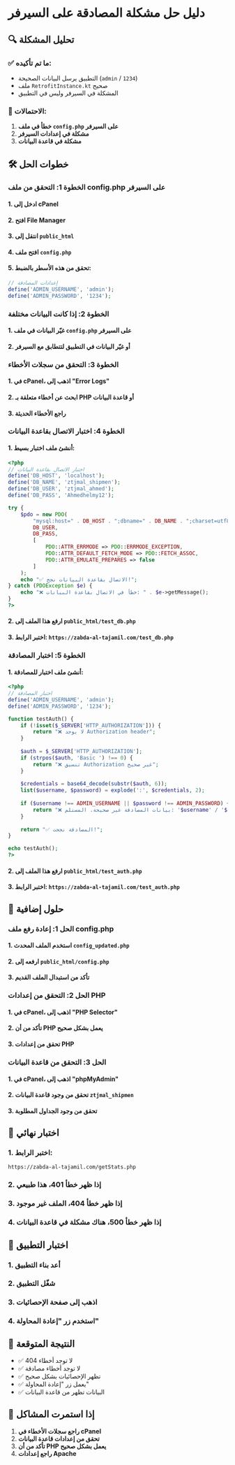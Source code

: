 # دليل حل مشكلة المصادقة على السيرفر

## 🔍 تحليل المشكلة

### ✅ ما تم تأكيده:
- التطبيق يرسل البيانات الصحيحة (`admin` / `1234`)
- ملف `RetrofitInstance.kt` صحيح
- المشكلة في السيرفر وليس في التطبيق

### 🎯 الاحتمالات:
1. **خطأ في ملف `config.php` على السيرفر**
2. **مشكلة في إعدادات السيرفر**
3. **مشكلة في قاعدة البيانات**

## 🛠️ خطوات الحل

### الخطوة 1: التحقق من ملف config.php على السيرفر

#### 1. ادخل إلى cPanel
#### 2. افتح File Manager
#### 3. انتقل إلى `public_html`
#### 4. افتح ملف `config.php`
#### 5. تحقق من هذه الأسطر بالضبط:

```php
// إعدادات المصادقة
define('ADMIN_USERNAME', 'admin');
define('ADMIN_PASSWORD', '1234');
```

### الخطوة 2: إذا كانت البيانات مختلفة

#### 1. غيّر البيانات في ملف `config.php` على السيرفر
#### 2. أو غيّر البيانات في التطبيق لتتطابق مع السيرفر

### الخطوة 3: التحقق من سجلات الأخطاء

#### 1. في cPanel، اذهب إلى "Error Logs"
#### 2. ابحث عن أخطاء متعلقة بـ PHP أو قاعدة البيانات
#### 3. راجع الأخطاء الحديثة

### الخطوة 4: اختبار الاتصال بقاعدة البيانات

#### 1. أنشئ ملف اختبار بسيط:

```php
<?php
// اختبار الاتصال بقاعدة البيانات
define('DB_HOST', 'localhost');
define('DB_NAME', 'ztjmal_shipmen');
define('DB_USER', 'ztjmal_ahmed');
define('DB_PASS', 'Ahmedhelmy12');

try {
    $pdo = new PDO(
        "mysql:host=" . DB_HOST . ";dbname=" . DB_NAME . ";charset=utf8mb4",
        DB_USER,
        DB_PASS,
        [
            PDO::ATTR_ERRMODE => PDO::ERRMODE_EXCEPTION,
            PDO::ATTR_DEFAULT_FETCH_MODE => PDO::FETCH_ASSOC,
            PDO::ATTR_EMULATE_PREPARES => false
        ]
    );
    echo "✅ الاتصال بقاعدة البيانات نجح!";
} catch (PDOException $e) {
    echo "❌ خطأ في الاتصال بقاعدة البيانات: " . $e->getMessage();
}
?>
```

#### 2. ارفع هذا الملف إلى `public_html/test_db.php`
#### 3. اختبر الرابط: `https://zabda-al-tajamil.com/test_db.php`

### الخطوة 5: اختبار المصادقة

#### 1. أنشئ ملف اختبار للمصادقة:

```php
<?php
// اختبار المصادقة
define('ADMIN_USERNAME', 'admin');
define('ADMIN_PASSWORD', '1234');

function testAuth() {
    if (!isset($_SERVER['HTTP_AUTHORIZATION'])) {
        return "❌ لا يوجد Authorization header";
    }
    
    $auth = $_SERVER['HTTP_AUTHORIZATION'];
    if (strpos($auth, 'Basic ') !== 0) {
        return "❌ تنسيق Authorization غير صحيح";
    }
    
    $credentials = base64_decode(substr($auth, 6));
    list($username, $password) = explode(':', $credentials, 2);
    
    if ($username !== ADMIN_USERNAME || $password !== ADMIN_PASSWORD) {
        return "❌ بيانات المصادقة غير صحيحة. المستلم: '$username' / '$password'";
    }
    
    return "✅ المصادقة نجحت!";
}

echo testAuth();
?>
```

#### 2. ارفع هذا الملف إلى `public_html/test_auth.php`
#### 3. اختبر الرابط: `https://zabda-al-tajamil.com/test_auth.php`

## 🔧 حلول إضافية

### الحل 1: إعادة رفع ملف config.php

#### 1. استخدم الملف المحدث `config_updated.php`
#### 2. ارفعه إلى `public_html/config.php`
#### 3. تأكد من استبدال الملف القديم

### الحل 2: التحقق من إعدادات PHP

#### 1. في cPanel، اذهب إلى "PHP Selector"
#### 2. تأكد من أن PHP يعمل بشكل صحيح
#### 3. تحقق من إعدادات PHP

### الحل 3: التحقق من قاعدة البيانات

#### 1. في cPanel، اذهب إلى "phpMyAdmin"
#### 2. تحقق من وجود قاعدة البيانات `ztjmal_shipmen`
#### 3. تحقق من وجود الجداول المطلوبة

## 🧪 اختبار نهائي

### 1. اختبر الرابط:
```
https://zabda-al-tajamil.com/getStats.php
```

### 2. إذا ظهر خطأ 401، هذا طبيعي
### 3. إذا ظهر خطأ 404، الملف غير موجود
### 4. إذا ظهر خطأ 500، هناك مشكلة في قاعدة البيانات

## 📱 اختبار التطبيق

### 1. أعد بناء التطبيق
### 2. شغّل التطبيق
### 3. اذهب إلى صفحة الإحصائيات
### 4. استخدم زر "إعادة المحاولة"

## 🎯 النتيجة المتوقعة

- ✅ لا توجد أخطاء 404
- ✅ لا توجد أخطاء مصادقة
- ✅ تظهر الإحصائيات بشكل صحيح
- ✅ يعمل زر "إعادة المحاولة"
- ✅ البيانات تظهر من قاعدة البيانات

## 🚨 إذا استمرت المشاكل

1. **راجع سجلات الأخطاء في cPanel**
2. **تحقق من إعدادات قاعدة البيانات**
3. **تأكد من أن PHP يعمل بشكل صحيح**
4. **راجع إعدادات Apache**
